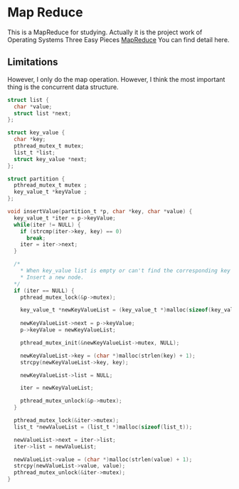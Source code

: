 # Map Reduce

This is a MapReduce for studying. Actually it is the
project work of Operating Systems Three Easy Pieces
[MapReduce](https://github.com/remzi-arpacidusseau/ostep-projects)
You can find detail here.

## Limitations

However, I only do the map operation. However, I think the most
important thing is the concurrent data structure.

```c
struct list {
  char *value;
  struct list *next;
};

struct key_value {
  char *key;
  pthread_mutex_t mutex;
  list_t *list;
  struct key_value *next;
};

struct partition {
  pthread_mutex_t mutex ;
  key_value_t *keyValue ;
};

void insertValue(partition_t *p, char *key, char *value) {
  key_value_t *iter = p->keyValue;
  while(iter != NULL) {
    if (strcmp(iter->key, key) == 0)
      break;
    iter = iter->next;
  }

  /* 
    * When key_value list is empty or can't find the corresponding key
    * Insert a new node.
  */
  if (iter == NULL) {
    pthread_mutex_lock(&p->mutex);

    key_value_t *newKeyValueList = (key_value_t *)malloc(sizeof(key_value_t));
    
    newKeyValueList->next = p->keyValue;
    p->keyValue = newKeyValueList;

    pthread_mutex_init(&newKeyValueList->mutex, NULL); 

    newKeyValueList->key = (char *)malloc(strlen(key) + 1);
    strcpy(newKeyValueList->key, key);

    newKeyValueList->list = NULL;

    iter = newKeyValueList;

    pthread_mutex_unlock(&p->mutex);
  }

  pthread_mutex_lock(&iter->mutex);
  list_t *newValueList = (list_t *)malloc(sizeof(list_t));

  newValueList->next = iter->list;
  iter->list = newValueList;

  newValueList->value = (char *)malloc(strlen(value) + 1);
  strcpy(newValueList->value, value);
  pthread_mutex_unlock(&iter->mutex);
}
```
